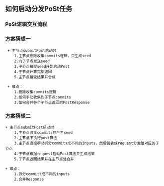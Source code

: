 ## 如何启动分发PoSt任务

### PoSt逻辑交互流程

### 方案猜想一
     + 主节点submitPost启动时
        1.主节点删除收集commits逻辑，只生成seed
        2.向子节点发送seed
        3.子节点接受seed开始启动Post
        4.子节点计算完毕返回
        5.主节点接受结果并合成
     
     + 难点：
        1.删除收集commits逻辑
        2.如何手动收集到子节点commits
        3.如何合并各个子节点返回的PostResponse
        
        
### 方案猜想二
    + 主节点submitPost启动时
        1.主节点收集commits并产生seed
        2.主节点不执行post算法
        3.主节点直接手动拆分commits成不同的inputs，然后包装成request分发给对应的子节点
        4.子节点根据request启动Post算法并生成结果
        5.子节点返回结果并在主节点处合并
        
    + 难点：
        1.拆分commits成不同的inputs
        2.合并Response
        